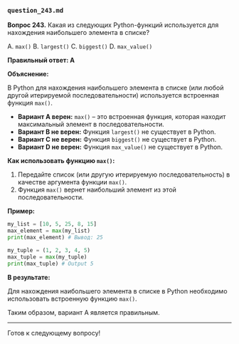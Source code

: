 ### `question_243.md`

**Вопрос 243.** Какая из следующих Python-функций используется для нахождения наибольшего элемента в списке?

A. `max()`
B. `largest()`
C. `biggest()`
D. `max_value()`

**Правильный ответ: A**

**Объяснение:**

В Python для нахождения наибольшего элемента в списке (или любой другой итерируемой последовательности) используется встроенная функция `max()`.

*   **Вариант A верен:** `max()` – это встроенная функция, которая находит максимальный элемент в последовательности.
*   **Вариант B не верен:** Функция `largest()` не существует в Python.
*   **Вариант C не верен:** Функция `biggest()` не существует в Python.
*   **Вариант D не верен:** Функция `max_value()` не существует в Python.

**Как использовать функцию `max()`:**

1.  Передайте список (или другую итерируемую последовательность) в качестве аргумента функции `max()`.
2.  Функция `max()` вернет наибольший элемент из этой последовательности.

**Пример:**

```python
my_list = [10, 5, 25, 8, 15]
max_element = max(my_list)
print(max_element) # Вывод: 25

my_tuple = (1, 2, 3, 4, 5)
max_tuple = max(my_tuple)
print(max_tuple) # Output 5

```
**В результате:**

Для нахождения наибольшего элемента в списке в Python необходимо использовать встроенную функцию `max()`.

Таким образом, вариант A является правильным.

---

Готов к следующему вопросу!
